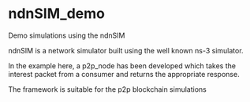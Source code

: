 # ndnSIM_demo
Demo simulations using the ndnSIM

ndnSIM is a network simulator built using the well known ns-3 simulator.

In the example here, a p2p_node has been developed which takes the interest packet from a consumer and returns the appropriate response.

The framework is suitable for the p2p blockchain simulations
